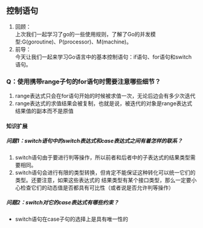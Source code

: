 ## 控制语句
1. 回顾：
   <br/>上次我们一起学习了go的一些使用规则，了解了Go的并发模型:G(goroutine)、P(processor)、M(machine)。
2. 前导：
   <br/>今天让我们一起来学习Go语言中的基本控制语句：if语句、for语句和switch语句。

### Q：使用携带range子句的for语句时需要注意哪些细节？
1. range表达式只会在for语句开始的时候被求值一次，无论后边会有多少次迭代
2. range表达式的求值结果会被复制，也就是说，被迭代的对象是range表达式结果值的副本而不是原值

#### 知识扩展
##### 问题1：switch语句中的switch表达式和case表达式之间有着怎样的联系？
1. switch语句由于要进行判等操作，所以前者和后者中的子表达式的结果类型需要相同。
2. switch语句会进行有限的类型转换，但肯定不能保证这种转化可以统一它们的类型。还要注意，如果这些表达式的
   结果类型有某个接口类型，那么一定要小心检查它们的动态值是否都具有可比性（或者说是否允许判等操作）

##### 问题2：switch对它的case表达式有哪些约束？
+ switch语句在case子句的选择上是具有唯一性的